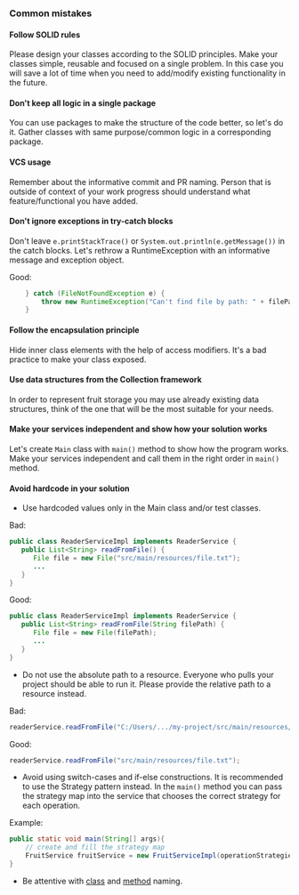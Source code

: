 ### Common mistakes
#### Follow SOLID rules
Please design your classes according to the SOLID principles. Make your classes simple, reusable and focused on a single problem.
In this case you will save a lot of time when you need to add/modify existing functionality in the future.
#### Don't keep all logic in a single package
You can use packages to make the structure of the code better, so let's do it. Gather classes with same 
purpose/common logic in a corresponding package.
#### VCS usage
Remember about the informative commit and PR naming. Person that is outside of context of your work progress should understand
what feature/functional you have added.
#### Don't ignore exceptions in try-catch blocks
Don't leave `e.printStackTrace()` or `System.out.println(e.getMessage())` in the catch blocks. 
Let's rethrow a RuntimeException with an informative message and exception object.

Good:   
```java
    } catch (FileNotFoundException e) {
        throw new RuntimeException("Can't find file by path: " + filePath, e);
    }
```

#### Follow the encapsulation principle
Hide inner class elements with the help of access modifiers. It's a bad practice to make your class exposed.
#### Use data structures from the Collection framework
In order to represent fruit storage you may use already existing data structures, think of the one that will be 
the most suitable for your needs.
#### Make your services independent and show how your solution works
Let's create `Main` class with `main()` method to show how the program works. Make your services independent
and call them in the right order in `main()` method.
#### Avoid hardcode in your solution
* Use hardcoded values only in the Main class and/or test classes.  
    
Bad:  
```java
public class ReaderServiceImpl implements ReaderService {
   public List<String> readFromFile() {
      File file = new File("src/main/resources/file.txt");
      ...
   }
}
```     
Good:  
```java
public class ReaderServiceImpl implements ReaderService {
   public List<String> readFromFile(String filePath) {
      File file = new File(filePath);
      ...
   }
}
```

* Do not use the absolute path to a resource. Everyone who pulls your project should be able to run it. Please provide the relative path to a resource instead. 
 
Bad:  
```java
readerService.readFromFile("C:/Users/.../my-project/src/main/resources/file.txt");
```  
    
Good:  
```java
readerService.readFromFile("src/main/resources/file.txt");
```
      
* Avoid using switch-cases and if-else constructions. It is recommended to use the Strategy pattern instead. 
In the `main()` method you can pass the strategy map into the service that chooses the correct strategy for each operation.

Example:  
```java
public static void main(String[] args){
    // create and fill the strategy map
    FruitService fruitService = new FruitServiceImpl(operationStrategies);
}
```  
* Be attentive with [class](https://mate-academy.github.io/style-guides/java/java.html#s5.2.2-class-names) 
and [method](https://mate-academy.github.io/style-guides/java/java.html#s5.2.3-method-names) naming. 
